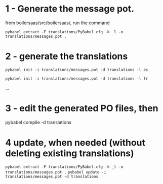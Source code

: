 
 # 1 - Generate the message pot.
 from boilersaas/src/boilersaas/, run the command
 
`pybabel extract -F translations/PyBabel.cfg -k _l -o translations/messages.pot .`

# 2 - generate the translations

`pybabel init -i translations/messages.pot -d translations -l es `

`pybabel init -i translations/messages.pot -d translations -l fr `

...

# 3 - edit the generated PO files, then

pybabel compile -d translations


# 4 update, when needed (without deleting existing translations)
`pybabel extract -F translations/PyBabel.cfg -k _l -o translations/messages.pot .`
`pybabel update -i translations/messages.pot -d translations`

